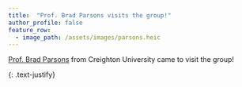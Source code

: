 ```yaml
---
title:  "Prof. Brad Parsons visits the group!"
author_profile: false
feature_row:
  - image_path: /assets/images/parsons.heic
---
```


[Prof. Brad Parsons](https://www.creighton.edu/campus-directory/parsons-bradley-f) 
from Creighton University came to visit the group!

{: .text-justify}

